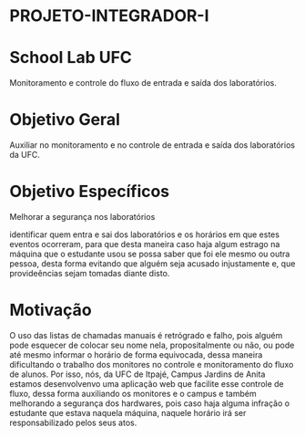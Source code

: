 # PROJETO-INTEGRADOR-I

# School Lab UFC

Monitoramento e controle do fluxo de entrada e saída dos laboratórios.

# Objetivo Geral

Auxiliar no monitoramento e no controle de entrada e saída dos laboratórios da UFC. 

# Objetivo Específicos

Melhorar a segurança nos laboratórios

identificar quem entra e sai dos laboratórios e os horários em que estes eventos ocorreram, para que desta maneira caso haja algum estrago na máquina que o estudante usou se possa saber que foi ele mesmo ou outra pessoa, desta forma evitando que alguém seja acusado injustamente e, que provideências sejam tomadas diante disto.

# Motivação

O uso das listas de chamadas manuais é retrógrado e falho, pois alguém pode esquecer de colocar seu nome nela, propositalmente ou não, ou pode até mesmo informar o horário de forma equivocada, dessa maneira dificultando o trabalho dos monitores no controle e monitoramento do fluxo de alunos. Por isso, nós, da UFC de Itpajé, Campus Jardins de Anita estamos desenvolvenvo uma aplicação web que facilite esse controle de fluxo, dessa forma auxiliando os monitores e o campus e também melhorando a segurança dos hardwares, pois caso haja alguma infração o estudante que estava naquela máquina, naquele horário irá ser responsabilizado pelos seus atos.
